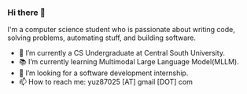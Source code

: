 ### Hi there 👋


I'm a computer science student who is passionate about writing code, solving problems, automating stuff, and building software.

- 🔭 I’m currently a CS Undergraduate at Central South University.
- 📚 I’m currently learning Multimodal Large Language Model(MLLM).
- 👯 I’m looking for a software development internship.
- 📫 How to reach me: yuz87025 [AT] gmail [DOT] com

